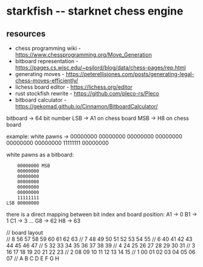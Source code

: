 
# starkfish -- starknet chess engine 

## resources 
 - chess programming wiki - https://www.chessprogramming.org/Move_Generation
 - bitboard representation - https://pages.cs.wisc.edu/~psilord/blog/data/chess-pages/rep.html
 - generating moves - https://peterellisjones.com/posts/generating-legal-chess-moves-efficiently/
 - lichess board editor - https://lichess.org/editor
 - rust stockfish rewrite - https://github.com/pleco-rs/Pleco
 - bitboard calculator - https://gekomad.github.io/Cinnamon/BitboardCalculator/



 bitboard -> 64 bit number 
 LSB -> A1 on chess board 
 MSB -> H8 on chess board

 example: white pawns -> 00000000 00000000 00000000 00000000 00000000 00000000 11111111 00000000

 white pawns as a bitboard:

        00000000 MSB
        00000000
        00000000
        00000000
        00000000
        00000000
        11111111
    LSB 00000000

 there is a direct mapping between bit index and board position: 
    A1 -> 0 
    B1 -> 1 
    C1 -> 3 
    ...
    G8 -> 62
    H8 -> 63



// board layout 	
//  8   56	57	58	59	60	61	62	63
//  7   48	49	50	51	52	53	54	55
//  6   40	41	42	43	44	45	46	47
//  5   32	33	34	35	36	37	38	39
//  4   24	25	26	27	28	29	30	31
//  3   16	17	18	19	20	21	22	23
//  2   08	09	10	11	12	13	14	15
//  1   00	01	02	03	04	05	06	07
//      A   B   C   D   E   F   G   H






